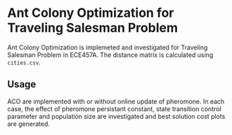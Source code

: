 # Ant Colony Optimization for Traveling Salesman Problem
Ant Colony Optimization is implemeted and investigated for Traveling Salesman Problem in ECE457A. The distance matrix is calculated using `cities.csv`.

## Usage
ACO are implemented with or without online update of pheromone. In each case, the effect of pheromone persistant constant, state transition control parameter and population size are investigated and best solution cost plots are generated.
